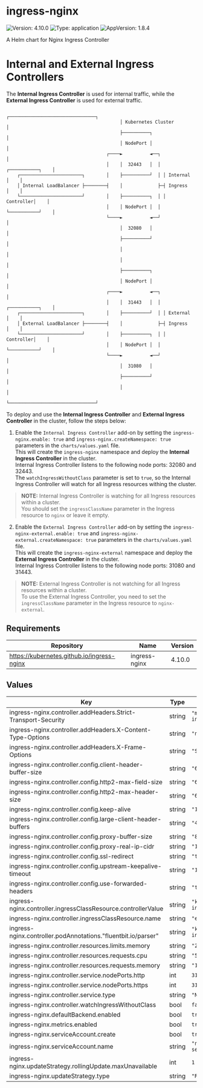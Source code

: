 # ingress-nginx

![Version: 4.10.0](https://img.shields.io/badge/Version-4.10.0-informational?style=flat-square) ![Type: application](https://img.shields.io/badge/Type-application-informational?style=flat-square) ![AppVersion: 1.8.4](https://img.shields.io/badge/AppVersion-1.8.4-informational?style=flat-square)

A Helm chart for Nginx Ingress Controller

# Internal and External Ingress Controllers

The **Internal Ingress Controller** is used for internal traffic, while the **External Ingress Controller** is used for external traffic.

                                              ┌────────────────────────────────┐
                                              │ Kubernetes Cluster             │
                                              ├──────────┐                     │
                                              │ NodePort │                     │
                                         ┌────►          ◄──┐                  │
                                         │    │  32443   │  │ ┌───────────┐    │
        ┌───────────────────────┐        │    ├──────────┘  │ │ Internal  │    │
        │ Internal LoadBalancer ├────────┤    │             ├─┤ Ingress   │    │
        └───────────────────────┘        │    ├──────────┐  │ │ Controller│    │
                                         │    │ NodePort │  │ └───────────┘    │
                                         └────►          ◄──┘                  │
                                              │  32080   │                     │
                                              ├──────────┘                     │
                                              │                                │
                                              │                                │
                                              ├──────────┐                     │
                                              │ NodePort │                     │
                                         ┌────►          ◄──┐                  │
                                         │    │  31443   │  │ ┌───────────┐    │
        ┌───────────────────────┐        │    ├──────────┘  │ │ External  │    │
        │ External LoadBalancer ├────────┤    │             ├─┤ Ingress   │    │
        └───────────────────────┘        │    ├──────────┐  │ │ Controller│    │
                                         │    │ NodePort │  │ └───────────┘    │
                                         └────►          ◄──┘                  │
                                              │  31080   │                     │
                                              ├──────────┘                     │
                                              │                                │
                                              └────────────────────────────────┘

To deploy and use the **Internal Ingress Controller** and **External Ingress Controller** in the cluster, follow the steps below:

1. Enable the `Internal Ingress Controller` add-on by setting the `ingress-nginx.enable: true` and `ingress-nginx.createNamespace: true` parameters in the `charts/values.yaml` file.<br>
This will create the `ingress-nginx` namespace and deploy the **Internal Ingress Controller** in the cluster.<br>
Internal Ingress Controller listens to the following node ports: 32080 and 32443.<br>
The `watchIngressWithoutClass` parameter is set to `true`, so the Internal Ingress Controller will watch for all Ingress resources withing the cluster.

> **NOTE:** Internal Ingress Controller is watching for all Ingress resources within a cluster.<br>
You should set the `ingressClassName` parameter in the Ingress resource to `nginx` or leave it empty.

2. Enable the `External Ingress Controller` add-on by setting the `ingress-nginx-external.enable: true` and `ingress-nginx-external.createNamespace: true` parameters in the `charts/values.yaml` file.<br>
This will create the `ingress-nginx-external` namespace and deploy the **External Ingress Controller** in the cluster.<br>
Internal Ingress Controller listens to the following node ports: 31080 and 31443.<br>

> **NOTE:** External Ingress Controller is not watching for all Ingress resources within a cluster.<br>
To use the External Ingress Controller, you need to set the `ingressClassName` parameter in the Ingress resource to `nginx-external`.

## Requirements

| Repository | Name | Version |
|------------|------|---------|
| https://kubernetes.github.io/ingress-nginx | ingress-nginx | 4.10.0 |

## Values

| Key | Type | Default | Description |
|-----|------|---------|-------------|
| ingress-nginx.controller.addHeaders.Strict-Transport-Security | string | `"max-age=63072000; includeSubDomains"` |  |
| ingress-nginx.controller.addHeaders.X-Content-Type-Options | string | `"nosniff"` |  |
| ingress-nginx.controller.addHeaders.X-Frame-Options | string | `"SAMEORIGIN"` |  |
| ingress-nginx.controller.config.client-header-buffer-size | string | `"64k"` |  |
| ingress-nginx.controller.config.http2-max-field-size | string | `"64k"` |  |
| ingress-nginx.controller.config.http2-max-header-size | string | `"64k"` |  |
| ingress-nginx.controller.config.keep-alive | string | `"10"` |  |
| ingress-nginx.controller.config.large-client-header-buffers | string | `"4 64k"` |  |
| ingress-nginx.controller.config.proxy-buffer-size | string | `"8k"` |  |
| ingress-nginx.controller.config.proxy-real-ip-cidr | string | `"192.168.0.0/20"` |  |
| ingress-nginx.controller.config.ssl-redirect | string | `"true"` |  |
| ingress-nginx.controller.config.upstream-keepalive-timeout | string | `"120"` |  |
| ingress-nginx.controller.config.use-forwarded-headers | string | `"true"` |  |
| ingress-nginx.controller.ingressClassResource.controllerValue | string | `"k8s.io/external-ingress-nginx"` |  |
| ingress-nginx.controller.ingressClassResource.name | string | `"external-nginx"` |  |
| ingress-nginx.controller.podAnnotations."fluentbit.io/parser" | string | `"k8s-nginx-ingress"` |  |
| ingress-nginx.controller.resources.limits.memory | string | `"256Mi"` |  |
| ingress-nginx.controller.resources.requests.cpu | string | `"50m"` |  |
| ingress-nginx.controller.resources.requests.memory | string | `"128M"` |  |
| ingress-nginx.controller.service.nodePorts.http | int | `31080` |  |
| ingress-nginx.controller.service.nodePorts.https | int | `31443` |  |
| ingress-nginx.controller.service.type | string | `"NodePort"` |  |
| ingress-nginx.controller.watchIngressWithoutClass | bool | `false` |  |
| ingress-nginx.defaultBackend.enabled | bool | `true` |  |
| ingress-nginx.metrics.enabled | bool | `true` |  |
| ingress-nginx.serviceAccount.create | bool | `true` |  |
| ingress-nginx.serviceAccount.name | string | `"nginx-ingress-service-account"` |  |
| ingress-nginx.updateStrategy.rollingUpdate.maxUnavailable | int | `1` |  |
| ingress-nginx.updateStrategy.type | string | `"RollingUpdate"` |  |
